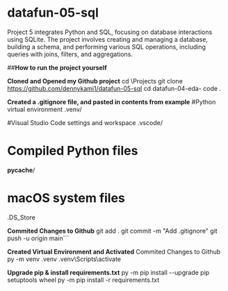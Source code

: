 # datafun-05-sql
Project 5 integrates Python and SQL, focusing on database interactions using SQLite. The project involves creating and managing a database, building a schema, and performing various SQL operations, including queries with joins, filters, and aggregations.

##**How to run the project yourself**

**Cloned and Opened my Github project**
   cd \Projects
   git clone https://github.com/dennykami1/datafun-05-sql
   cd datafun-04-eda-
   code .

**Created a .gitignore file, and pasted in contents from example**
#Python virtual environment
.venv/

#Visual Studio Code settings and workspace
.vscode/

# Compiled Python files
__pycache__/

# macOS system files
.DS_Store

**Commited Changes to Github**
git add .
git commit -m "Add .gitignore"
git push -u origin main```

**Created Virtual Environment and Activated**
Commited Changes to Github
py -m venv .venv
.venv\Scripts\activate

**Upgrade pip & install requirements.txt**
py -m pip install --upgrade pip setuptools wheel
py -m pip install -r requirements.txt
